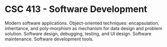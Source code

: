 # CSC 413 - Software Development 

Modern software applications. Object-oriented techniques: encapsulation, inheritance, and poly-morphism as mechanism for data design and problem solution. Software design, debugging, testing, and UI design. Software maintenance. Software development tools.

